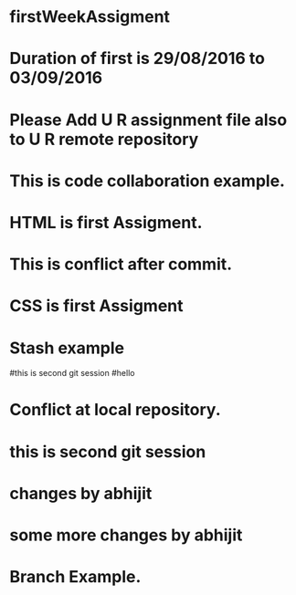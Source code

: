 # firstWeekAssigment
# Duration of first is 29/08/2016 to 03/09/2016
# Please Add U R assignment file also to U R remote repository
# This is code collaboration example.
# HTML is first Assigment.
# This is conflict after commit.
# CSS is first Assigment 
# Stash example
#this is second git session
#hello
# Conflict at local repository.
# this is second git session
# changes by abhijit
# some more changes by abhijit
# Branch Example.

